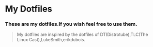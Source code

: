 # My Dotfiles
### These are my dotfiles.If you wish feel free to use them.
> My dotfiles are inspired by the dotfiles of DT(Distrotube),TLC(The Linux Cast),LukeSmith,erikdubois.
